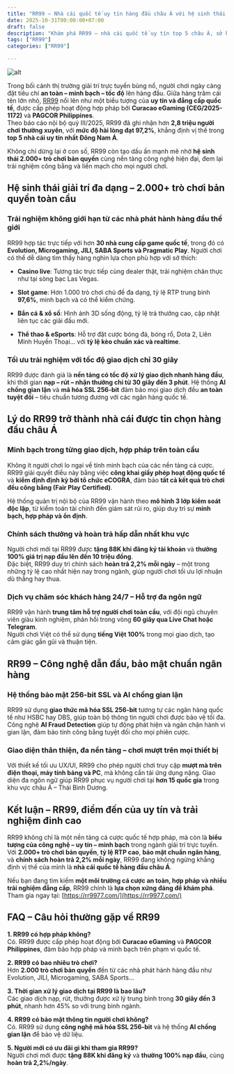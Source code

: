 ```yaml
---
title: "RR99 – Nhà cái quốc tế uy tín hàng đầu châu Á với hệ sinh thái 2.000+ trò chơi bản quyền"
date: 2025-10-31T00:00:00+07:00
draft: false
description: "Khám phá RR99 – nhà cái quốc tế uy tín top 5 châu Á, sở hữu 2.000+ trò chơi bản quyền, bảo mật chuẩn ngân hàng và hoàn trả 2,2% mỗi ngày."
tags: ["RR99"]
categories: ["RR99"]

---
```

![alt](https://peking2008.cn.com/wp-content/uploads/2025/09/banner-rr99.jpg)


Trong bối cảnh thị trường giải trí trực tuyến bùng nổ, người chơi ngày càng đặt tiêu chí **an toàn – minh bạch – tốc độ** lên hàng đầu. Giữa hàng trăm cái tên lớn nhỏ, [RR99](https://rr9977.com/) nổi lên như một biểu tượng của **uy tín và đẳng cấp quốc tế**, được cấp phép hoạt động hợp pháp bởi **Curacao eGaming (CEG/2025-1172)** và **PAGCOR Philippines**.  
Theo báo cáo nội bộ quý III/2025, RR99 đã ghi nhận hơn **2,8 triệu người chơi thường xuyên**, với **mức độ hài lòng đạt 97,2%**, khẳng định vị thế trong **top 5 nhà cái uy tín nhất Đông Nam Á**.

Không chỉ dừng lại ở con số, RR99 còn tạo dấu ấn mạnh mẽ nhờ **hệ sinh thái 2.000+ trò chơi bản quyền** cùng nền tảng công nghệ hiện đại, đem lại trải nghiệm công bằng và liền mạch cho mọi người chơi.

## Hệ sinh thái giải trí đa dạng – 2.000+ trò chơi bản quyền toàn cầu

### Trải nghiệm không giới hạn từ các nhà phát hành hàng đầu thế giới

RR99 hợp tác trực tiếp với hơn **30 nhà cung cấp game quốc tế**, trong đó có **Evolution, Microgaming, JILI, SABA Sports và Pragmatic Play**. Người chơi có thể dễ dàng tìm thấy hàng nghìn lựa chọn phù hợp với sở thích:

*   **Casino live**: Tương tác trực tiếp cùng dealer thật, trải nghiệm chân thực như tại sòng bạc Las Vegas.
    
*   **Slot game**: Hơn 1.000 trò chơi chủ đề đa dạng, tỷ lệ RTP trung bình **97,6%**, minh bạch và có thể kiểm chứng.
    
*   **Bắn cá & xổ số**: Hình ảnh 3D sống động, tỷ lệ trả thưởng cao, cập nhật liên tục các giải đấu mới.
    
*   **Thể thao & eSports**: Hỗ trợ đặt cược bóng đá, bóng rổ, Dota 2, Liên Minh Huyền Thoại… với **tỷ lệ kèo chuẩn xác và realtime**.
    

### Tối ưu trải nghiệm với tốc độ giao dịch chỉ 30 giây

RR99 được đánh giá là **nền tảng có tốc độ xử lý giao dịch nhanh hàng đầu**, khi thời gian **nạp – rút – nhận thưởng chỉ từ 30 giây đến 3 phút**. Hệ thống **AI chống gian lận** và **mã hóa SSL 256-bit** đảm bảo mọi giao dịch đều **an toàn tuyệt đối** – tiêu chuẩn tương đương với các ngân hàng quốc tế.

## Lý do RR99 trở thành nhà cái được tin chọn hàng đầu châu Á

### Minh bạch trong từng giao dịch, hợp pháp trên toàn cầu

Không ít người chơi lo ngại về tính minh bạch của các nền tảng cá cược. RR99 giải quyết điều này bằng việc **công khai giấy phép hoạt động quốc tế** và **kiểm định định kỳ bởi tổ chức eCOGRA**, đảm bảo **tất cả kết quả trò chơi đều công bằng (Fair Play Certified)**.

Hệ thống quản trị nội bộ của RR99 vận hành theo **mô hình 3 lớp kiểm soát độc lập**, từ kiểm toán tài chính đến giám sát rủi ro, giúp duy trì sự **minh bạch, hợp pháp và ổn định**.

### Chính sách thưởng và hoàn trả hấp dẫn nhất khu vực

Người chơi mới tại RR99 được **tặng 88K khi đăng ký tài khoản** và **thưởng 100% giá trị nạp đầu lên đến 10 triệu đồng**.  
Đặc biệt, RR99 duy trì chính sách **hoàn trả 2,2% mỗi ngày** – một trong những tỷ lệ cao nhất hiện nay trong ngành, giúp người chơi tối ưu lợi nhuận dù thắng hay thua.

### Dịch vụ chăm sóc khách hàng 24/7 – Hỗ trợ đa ngôn ngữ

RR99 vận hành **trung tâm hỗ trợ người chơi toàn cầu**, với đội ngũ chuyên viên giàu kinh nghiệm, phản hồi trong vòng **60 giây qua Live Chat hoặc Telegram**.  
Người chơi Việt có thể sử dụng **tiếng Việt 100%** trong mọi giao dịch, tạo cảm giác gần gũi và thuận tiện.

## RR99 – Công nghệ dẫn đầu, bảo mật chuẩn ngân hàng

### Hệ thống bảo mật 256-bit SSL và AI chống gian lận

RR99 sử dụng **giao thức mã hóa SSL 256-bit** tương tự các ngân hàng quốc tế như HSBC hay DBS, giúp toàn bộ thông tin người chơi được bảo vệ tối đa.  
Công nghệ **AI Fraud Detection** giúp tự động phát hiện và ngăn chặn hành vi gian lận, đảm bảo tính công bằng tuyệt đối cho mọi phiên cược.

### Giao diện thân thiện, đa nền tảng – chơi mượt trên mọi thiết bị

Với thiết kế tối ưu UX/UI, RR99 cho phép người chơi truy cập **mượt mà trên điện thoại, máy tính bảng và PC**, mà không cần tải ứng dụng nặng. Giao diện đa ngôn ngữ giúp RR99 phục vụ người chơi tại **hơn 15 quốc gia** trong khu vực châu Á – Thái Bình Dương.

## Kết luận – RR99, điểm đến của uy tín và trải nghiệm đỉnh cao

RR99 không chỉ là một nền tảng cá cược quốc tế hợp pháp, mà còn là **biểu tượng của công nghệ – uy tín – minh bạch** trong ngành giải trí trực tuyến.  
Với **2.000+ trò chơi bản quyền**, **tỷ lệ RTP cao**, **bảo mật chuẩn ngân hàng**, và **chính sách hoàn trả 2,2% mỗi ngày**, RR99 đang không ngừng khẳng định vị thế của mình là **nhà cái quốc tế hàng đầu châu Á**.

Nếu bạn đang tìm kiếm **một môi trường cá cược an toàn, hợp pháp và nhiều trải nghiệm đẳng cấp**, RR99 chính là **lựa chọn xứng đáng để khám phá**. Tham gia ngay tại: [https://rr9977.com/](https://rr9977.com/)

## FAQ – Câu hỏi thường gặp về RR99

**1\. RR99 có hợp pháp không?**  
Có. RR99 được cấp phép hoạt động bởi **Curacao eGaming** và **PAGCOR Philippines**, đảm bảo hợp pháp và minh bạch trên phạm vi quốc tế.

**2\. RR99 có bao nhiêu trò chơi?**  
Hơn **2.000 trò chơi bản quyền** đến từ các nhà phát hành hàng đầu như Evolution, JILI, Microgaming, SABA Sports...

**3\. Thời gian xử lý giao dịch tại RR99 là bao lâu?**  
Các giao dịch nạp, rút, thưởng được xử lý trung bình trong **30 giây đến 3 phút**, nhanh hơn 45% so với trung bình ngành.

**4\. RR99 có bảo mật thông tin người chơi không?**  
Có. RR99 sử dụng **công nghệ mã hóa SSL 256-bit** và hệ thống **AI chống gian lận** để bảo vệ dữ liệu.

**5\. Người mới có ưu đãi gì khi tham gia RR99?**  
Người chơi mới được **tặng 88K khi đăng ký** và **thưởng 100% nạp đầu**, cùng **hoàn trả 2,2%/ngày**.
